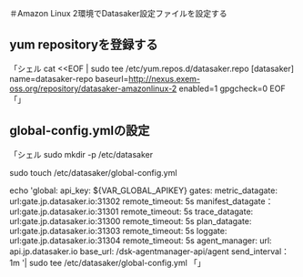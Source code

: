 ＃Amazon Linux 2環境でDatasaker設定ファイルを設定する

## yum repositoryを登録する

「シェル
cat <<EOF | sudo tee /etc/yum.repos.d/datasaker.repo
[datasaker]
name=datasaker-repo
baseurl=http://nexus.exem-oss.org/repository/datasaker-amazonlinux-2
enabled=1
gpgcheck=0
EOF
「」

## global-config.ymlの設定
「シェル
sudo mkdir -p /etc/datasaker

sudo touch /etc/datasaker/global-config.yml

echo 'global:
  api_key: ${VAR_GLOBAL_APIKEY}
  gates:
    metric_datagate:
      url:gate.jp.datasaker.io:31302
      remote_timeout: 5s
    manifest_datagate：
      url:gate.jp.datasaker.io:31301
      remote_timeout: 5s
    trace_datagate:
      url:gate.jp.datasaker.io:31300
      remote_timeout: 5s
    plan_datagate:
      url:gate.jp.datasaker.io:31303
      remote_timeout: 5s
    loggate:
      url:gate.jp.datasaker.io:31304
      remote_timeout: 5s
  agent_manager:
    url: api.jp.datasaker.io
    base_url: /dsk-agentmanager-api/agent
    send_interval：1m '| sudo tee /etc/datasaker/global-config.yml
「」
